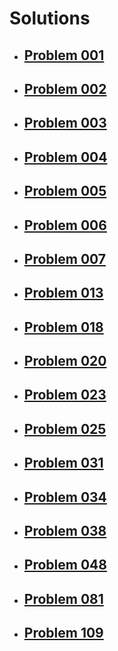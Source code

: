 # Solutions

- ## [Problem 001](problem-001/README.md)

- ## [Problem 002](problem-002/README.md)

- ## [Problem 003](problem-003/README.md)

- ## [Problem 004](problem-004/README.md)

- ## [Problem 005](problem-005/README.md)

- ## [Problem 006](problem-006/README.md)

- ## [Problem 007](problem-007/README.md)

- ## [Problem 013](problem-013/README.md)

- ## [Problem 018](problem-018/README.md)

- ## [Problem 020](problem-020/README.md)

- ## [Problem 023](problem-023/README.md)

- ## [Problem 025](problem-025/README.md)

- ## [Problem 031](problem-031/README.md)

- ## [Problem 034](problem-034/README.md)

- ## [Problem 038](problem-038/README.md)

- ## [Problem 048](problem-048/README.md)

- ## [Problem 081](problem-081/README.md)

- ## [Problem 109](problem-109/README.md)
